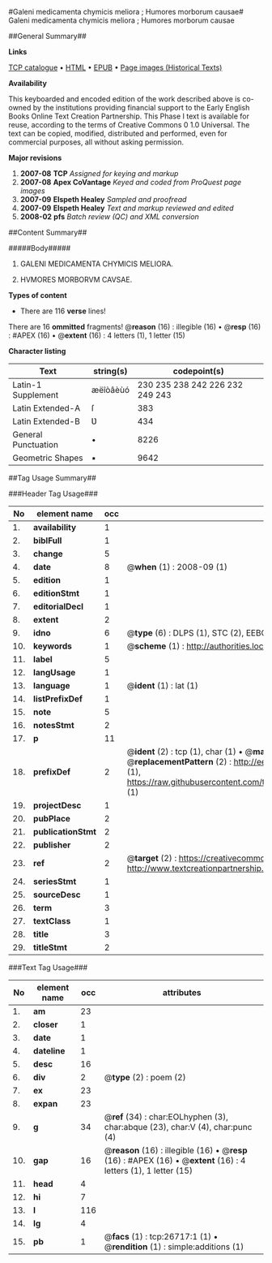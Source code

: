 #Galeni medicamenta chymicis meliora ; Humores morborum causae#
Galeni medicamenta chymicis meliora ; Humores morborum causae

##General Summary##

**Links**

[TCP catalogue](http://www.ota.ox.ac.uk/tcp/)  • 
[HTML](http://tei.it.ox.ac.uk/tcp/Texts-HTML/free/A17/A17757.html)  • 
[EPUB](http://tei.it.ox.ac.uk/tcp/Texts-EPUB/free/A17/A17757.epub) • 
[Page images (Historical Texts)](https://data.historicaltexts.jisc.ac.uk/view?pubId=eebo-23527140e&pageId=eebo-23527140e-26717-1)

**Availability**

This keyboarded and encoded edition of the
	       work described above is co-owned by the institutions
	       providing financial support to the Early English Books
	       Online Text Creation Partnership. This Phase I text is
	       available for reuse, according to the terms of Creative
	       Commons 0 1.0 Universal. The text can be copied,
	       modified, distributed and performed, even for
	       commercial purposes, all without asking permission.

**Major revisions**

1. __2007-08__ __TCP__ *Assigned for keying and markup*
1. __2007-08__ __Apex CoVantage__ *Keyed and coded from ProQuest page images*
1. __2007-09__ __Elspeth Healey__ *Sampled and proofread*
1. __2007-09__ __Elspeth Healey__ *Text and markup reviewed and edited*
1. __2008-02__ __pfs__ *Batch review (QC) and XML conversion*

##Content Summary##

#####Body#####

1. GALENI MEDICAMENTA CHYMICIS MELIORA.

1. HVMORES MORBORVM CAVSAE.

**Types of content**

  * There are 116 **verse** lines!

There are 16 **ommitted** fragments! 
 @__reason__ (16) : illegible (16)  •  @__resp__ (16) : #APEX (16)  •  @__extent__ (16) : 4 letters (1), 1 letter (15)

**Character listing**


|Text|string(s)|codepoint(s)|
|---|---|---|
|Latin-1 Supplement|æëîòâèùó|230 235 238 242 226 232 249 243|
|Latin Extended-A|ſ|383|
|Latin Extended-B|Ʋ|434|
|General Punctuation|•|8226|
|Geometric Shapes|▪|9642|

##Tag Usage Summary##

###Header Tag Usage###

|No|element name|occ|attributes|
|---|---|---|---|
|1.|__availability__|1||
|2.|__biblFull__|1||
|3.|__change__|5||
|4.|__date__|8| @__when__ (1) : 2008-09 (1)|
|5.|__edition__|1||
|6.|__editionStmt__|1||
|7.|__editorialDecl__|1||
|8.|__extent__|2||
|9.|__idno__|6| @__type__ (6) : DLPS (1), STC (2), EEBO-CITATION (1), OCLC (1), VID (1)|
|10.|__keywords__|1| @__scheme__ (1) : http://authorities.loc.gov/ (1)|
|11.|__label__|5||
|12.|__langUsage__|1||
|13.|__language__|1| @__ident__ (1) : lat (1)|
|14.|__listPrefixDef__|1||
|15.|__note__|5||
|16.|__notesStmt__|2||
|17.|__p__|11||
|18.|__prefixDef__|2| @__ident__ (2) : tcp (1), char (1)  •  @__matchPattern__ (2) : ([0-9\-]+):([0-9IVX]+) (1), (.+) (1)  •  @__replacementPattern__ (2) : http://eebo.chadwyck.com/downloadtiff?vid=$1&page=$2 (1), https://raw.githubusercontent.com/textcreationpartnership/Texts/master/tcpchars.xml#$1 (1)|
|19.|__projectDesc__|1||
|20.|__pubPlace__|2||
|21.|__publicationStmt__|2||
|22.|__publisher__|2||
|23.|__ref__|2| @__target__ (2) : https://creativecommons.org/publicdomain/zero/1.0/ (1), http://www.textcreationpartnership.org/docs/. (1)|
|24.|__seriesStmt__|1||
|25.|__sourceDesc__|1||
|26.|__term__|3||
|27.|__textClass__|1||
|28.|__title__|3||
|29.|__titleStmt__|2||


###Text Tag Usage###

|No|element name|occ|attributes|
|---|---|---|---|
|1.|__am__|23||
|2.|__closer__|1||
|3.|__date__|1||
|4.|__dateline__|1||
|5.|__desc__|16||
|6.|__div__|2| @__type__ (2) : poem (2)|
|7.|__ex__|23||
|8.|__expan__|23||
|9.|__g__|34| @__ref__ (34) : char:EOLhyphen (3), char:abque (23), char:V (4), char:punc (4)|
|10.|__gap__|16| @__reason__ (16) : illegible (16)  •  @__resp__ (16) : #APEX (16)  •  @__extent__ (16) : 4 letters (1), 1 letter (15)|
|11.|__head__|4||
|12.|__hi__|7||
|13.|__l__|116||
|14.|__lg__|4||
|15.|__pb__|1| @__facs__ (1) : tcp:26717:1 (1)  •  @__rendition__ (1) : simple:additions (1)|
